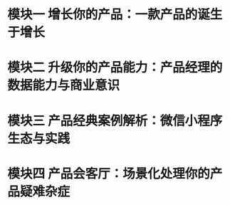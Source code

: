 #  模块一 增长你的产品：一款产品的诞生于增长



#  模块二 升级你的产品能力：产品经理的数据能力与商业意识



#  模块三 产品经典案例解析：微信小程序生态与实践



# 模块四 产品会客厅：场景化处理你的产品疑难杂症



